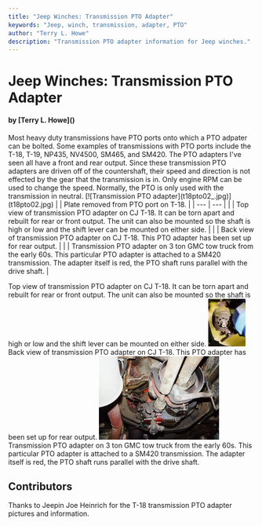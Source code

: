 ```yaml
---
title: "Jeep Winches: Transmission PTO Adapter"
keywords: "Jeep, winch, transmission, adapter, PTO"
author: "Terry L. Howe"
description: "Transmission PTO adapter information for Jeep winches."
---
```


# Jeep Winches: Transmission PTO Adapter
<H4>by [Terry L. Howe]()</H4>
Most heavy duty transmissions have PTO ports onto which a PTO
adpater can be bolted.  Some examples of transmissions with PTO
ports include the T-18, T-19, NP435, NV4500, SM465, and SM420.
The PTO adapters I've seen all have a front and rear output.
Since these transmission PTO adapters are driven off of the
countershaft, their speed and direction is not effected by the
gear that the transmission is in.  Only engine RPM can be used
to change the speed.  Normally, the PTO is only used with
the transmission in neutral.
[![Transmission PTO adapter](t18pto02_.jpg)](t18pto02.jpg)
|  | Plate removed from PTO port on T-18. |
| --- | --- |
|  | Top view of transmission PTO adapter on CJ T-18.
It can be  torn apart and rebuilt for rear or front
output.  The unit can also be mounted so the shaft is high or low
and the shift lever can be mounted on either side. |
|  | Back view of transmission PTO adapter on CJ T-18.  This PTO adapter
has been set up for rear output. |
|  | Transmission PTO adapter on 3 ton GMC tow truck from the early 60s.
This particular PTO adapter is attached to a SM420 transmission.
The adapter itself is red, the PTO shaft runs parallel with the
drive shaft. |

Top view of transmission PTO adapter on CJ T-18.
It can be  torn apart and rebuilt for rear or front
output.  The unit can also be mounted so the shaft is high or low
and the shift lever can be mounted on either side.
[![Transmission PTO adapter](t18pto03_.jpg)](t18pto03.jpg)
Back view of transmission PTO adapter on CJ T-18.  This PTO adapter
has been set up for rear output.
[![Transmission PTO adapter](ptotrt.jpg)](ptotr.jpg)
Transmission PTO adapter on 3 ton GMC tow truck from the early 60s.
This particular PTO adapter is attached to a SM420 transmission.
The adapter itself is red, the PTO shaft runs parallel with the
drive shaft.
## Contributors
Thanks to Jeepin Joe Heinrich for the T-18 transmission PTO adapter
pictures and information.